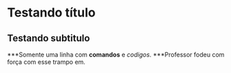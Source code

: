 ﻿# Testando título
## Testando subtitulo
***Somente uma linha com **comandos** e _codigos_.
***Professor fodeu com força com esse trampo em.